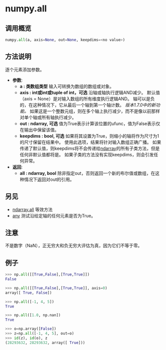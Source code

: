 # numpy.all

## 调用概览

```python
numpy.all(a, axis=None, out=None, keepdims=<no value>)
```

## 方法说明

逐个元素添加参数。

- **参数**: 
    - **a : 类数组类型**
        输入可转换为数组的数组或对象。
    - **axis : int或int或tuple of int，可选**
        沿轴或轴执行逻辑AND减少。 默认值（axis = None）是对输入数组的所有维度执行逻辑AND。 轴可以是负的，在这种情况下，它从最后一个轴到第一个轴计数。
        *版本1.7.0中的新功能。*
        如果这是一个整数元组，则在多个轴上执行减少，而不是像以前那样对单个轴或所有轴执行减少。
    - **out : ndarray, 可选**
        值为True表示计算该位置的ufunc，值为False表示仅在输出中保留该值。
    - **keepdims : bool, 可选**
        如果将其设置为True，则缩小的轴将作为尺寸为1的尺寸保留在结果中。 使用此选项，结果将针对输入数组正确广播。
        如果传递了默认值，则keepdims将不会传递给[ndarray](https://docs.scipy.org/doc/numpy/reference/generated/numpy.ndarray.html#numpy.ndarray)的所有子类方法，但是任何非默认值都将是。 如果子类的方法没有实现keepdims，则会引发任何异常。
- **返回**:
    - **all : ndarray, bool**
        除非指定out，否则返回一个新的布尔值或数组，在这种情况下返回对out的引用。

## 另见

- [ndarray.all](https://docs.scipy.org/doc/numpy/reference/generated/numpy.ndarray.all.html#numpy.ndarray.all) 等效方法
- [any](https://docs.scipy.org/doc/numpy/reference/generated/numpy.any.html#numpy.any) 测试沿给定轴的任何元素是否为True。

## 注意

不是数字（NaN），正无穷大和负无穷大评估为真，因为它们不等于零。

## 例子

```python
>>> np.all([[True,False],[True,True]])
False
```

```python
>>> np.all([[True,False],[True,True]], axis=0)
array([ True, False])
```

```python
>>> np.all([-1, 4, 5])
True
```

```python
>>> np.all([1.0, np.nan])
True
```

```python
>>> o=np.array([False])
>>> z=np.all([-1, 4, 5], out=o)
>>> id(z), id(o), z                             
(28293632, 28293632, array([ True]))
```